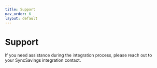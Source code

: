 ```yaml
---
title: Support
nav_order: 6
layout: default
---
```


# Support

If you need assistance during the integration process, please reach out to your SyncSavings integration contact.